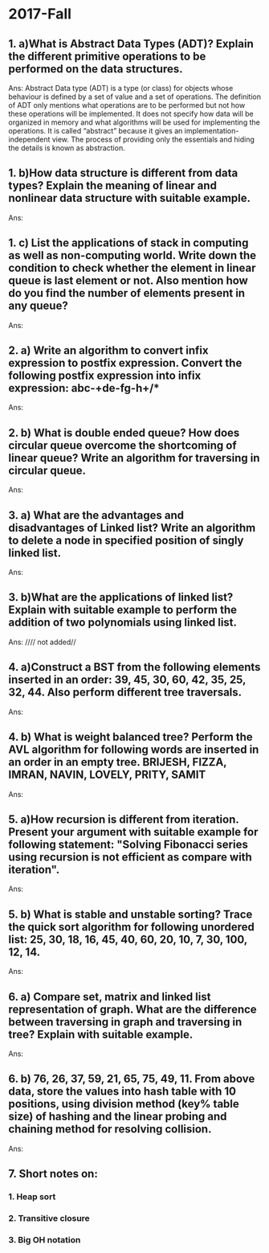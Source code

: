 # 2017-Fall

## 1. a)What is Abstract Data Types (ADT)? Explain the different primitive operations to be performed on the data structures.

Ans: Abstract Data type (ADT) is a type (or class) for objects whose behaviour is defined by a set of value and a set of operations.
The definition of ADT only mentions what operations are to be performed but not how these operations will be implemented. It does not specify how data will be organized in memory and what algorithms will be used for implementing the operations. It is called “abstract” because it gives an implementation-independent view. The process of providing only the essentials and hiding the details is known as abstraction.

## 1. b)How data structure is different from data types? Explain the meaning of linear and nonlinear data structure with suitable example.

Ans:

## 1. c) List the applications of stack in computing as well as non-computing world. Write down the condition to check whether the element in linear queue is last element or not. Also mention how do you find the number of elements present in any queue?

Ans:

## 2. a) Write an algorithm to convert infix expression to postfix expression. Convert the following postfix expression into infix expression: abc-+de-fg-h+/*

Ans:

## 2. b) What is double ended queue? How does circular queue overcome the shortcoming of linear queue? Write an algorithm for traversing in circular queue.

Ans:

## 3. a) What are the advantages and disadvantages of Linked list? Write an algorithm to delete a node in specified position of singly linked list.

Ans:

## 3. b)What are the applications of linked list? Explain with suitable example to perform the addition of two polynomials using linked list.

Ans: //// not added//

## 4. a)Construct a BST from the following elements inserted in an order: 39, 45, 30, 60, 42, 35, 25, 32, 44. Also perform different tree traversals.

Ans:

## 4. b) What is weight balanced tree? Perform the AVL algorithm for following words are inserted in an order in an empty tree. BRIJESH, FIZZA, IMRAN, NAVIN, LOVELY, PRITY, SAMIT

Ans:

## 5. a)How recursion is different from iteration. Present your argument with suitable example for following statement: "Solving Fibonacci series using recursion is not efficient as compare with iteration".

Ans:

## 5. b) What is stable and unstable sorting? Trace the quick sort algorithm for following unordered list: 25, 30, 18, 16, 45, 40, 60, 20, 10, 7, 30, 100, 12, 14.

Ans:

## 6. a) Compare set, matrix and linked list representation of graph. What are the difference between traversing in graph and traversing in tree? Explain with suitable example.

Ans:

## 6. b) 76, 26, 37, 59, 21, 65, 75, 49, 11. From above data, store the values into hash table with 10 positions, using division method (key% table size) of hashing and the linear probing and chaining method for resolving collision.

Ans:

## 7. Short notes on:

### 1. Heap sort

### 2. Transitive closure

### 3. Big OH notation
